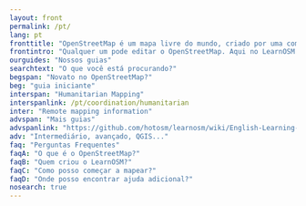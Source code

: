 ```yaml
---
layout: front
permalink: /pt/
lang: pt
fronttitle: "OpenStreetMap é um mapa livre do mundo, criado por uma comunidade crescente de mapeadores."
frontintro: "Qualquer um pode editar o OpenStreetMap. Aqui no LearnOSM você encontra guias passo-a-passo e fáceis de aprender sobre como contribuir e utilizar dados do OpenStreetMap. Se você quer em realizar uma oficina sobre o OpenStreetMap, confira os materiais de treinamento disponíveis neste site."
ourguides: "Nossos guias"
searchtext: "O que você está procurando?"
begspan: "Novato no OpenStreetMap?"
beg: "guia iniciante"
interspan: "Humanitarian Mapping"
interspanlink: /pt/coordination/humanitarian
inter: "Remote mapping information"
advspan: "Mais guias"
advspanlink: "https://github.com/hotosm/learnosm/wiki/English-Learning-Guides"
adv: "Intermediário, avançado, QGIS..."
faq: "Perguntas Frequentes"
faqA: "O que é o OpenStreetMap?"
faqB: "Quem criou o LearnOSM?"
faqC: "Como posso começar a mapear?"
faqD: "Onde posso encontrar ajuda adicional?"
nosearch: true
---
```


